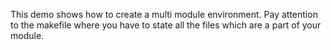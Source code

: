 This demo shows how to create a multi module environment.
Pay attention to the makefile where you have to state all the files which are
a part of your module.
